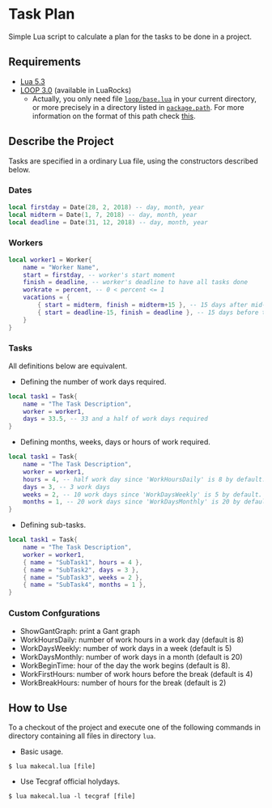 # Task Plan

Simple Lua script to calculate a plan for the tasks to be done in a project.

## Requirements

- [Lua 5.3](https://www.lua.org/versions.html#5.3)
- [LOOP 3.0](https://github.com/renatomaia/loop) (available in LuaRocks)
	- Actually, you only need file [`loop/base.lua`](https://github.com/renatomaia/loop/raw/master/lua/loop/base.lua) in your current directory, or more precisely in a directory listed in [`package.path`](https://www.lua.org/manual/5.3/manual.html#pdf-package.path). For more information on the format of this path check [this](https://www.lua.org/manual/5.3/manual.html#pdf-package.searchpath).

## Describe the Project

Tasks are specified in a ordinary Lua file, using the constructors described below.

### Dates

```lua
local firstday = Date(28, 2, 2018) -- day, month, year
local midterm = Date(1, 7, 2018) -- day, month, year
local deadline = Date(31, 12, 2018) -- day, month, year
```

### Workers

```lua
local worker1 = Worker{
	name = "Worker Name",
	start = firstday, -- worker's start moment
	finish = deadline, -- worker's deadline to have all tasks done
	workrate = percent, -- 0 < percent <= 1
	vacations = {
		{ start = midterm, finish = midterm+15 }, -- 15 days after mid-term
		{ start = deadline-15, finish = deadline }, -- 15 days before the end
	}
}
```

### Tasks

All definitions below are equivalent.

- Defining the number of work days required.

```lua
local task1 = Task{
	name = "The Task Description",
	worker = worker1,
	days = 33.5, -- 33 and a half of work days required
}
```

- Defining months, weeks, days or hours of work required.

```lua
local task1 = Task{
	name = "The Task Description",
	worker = worker1,
	hours = 4, -- half work day since 'WorkHoursDaily' is 8 by default.
	days = 3, -- 3 work days
	weeks = 2, -- 10 work days since 'WorkDaysWeekly' is 5 by default.
	months = 1, -- 20 work days since 'WorkDaysMonthly' is 20 by default.
}
```

- Defining sub-tasks.

```lua
local task1 = Task{
	name = "The Task Description",
	worker = worker1,
	{ name = "SubTask1", hours = 4 },
	{ name = "SubTask2", days = 3 },
	{ name = "SubTask3", weeks = 2 },
	{ name = "SubTask4", months = 1 },
}
```

### Custom Confgurations

- ShowGantGraph: print a Gant graph
- WorkHoursDaily: number of work hours in a work day (default is 8)
- WorkDaysWeekly: number of work days in a week (default is 5)
- WorkDaysMonthly: number of work days in a month (default is 20)
- WorkBeginTime: hour of the day the work begins (default is 8).
- WorkFirstHours: number of work hours before the break (default is 4)
- WorkBreakHours: number of hours for the break (default is 2)

## How to Use

To a checkout of the project and execute one of the following commands in directory containing all files in directory `lua`.

- Basic usage.

```
$ lua makecal.lua [file]
```

- Use Tecgraf official holydays.

```
$ lua makecal.lua -l tecgraf [file]
```

